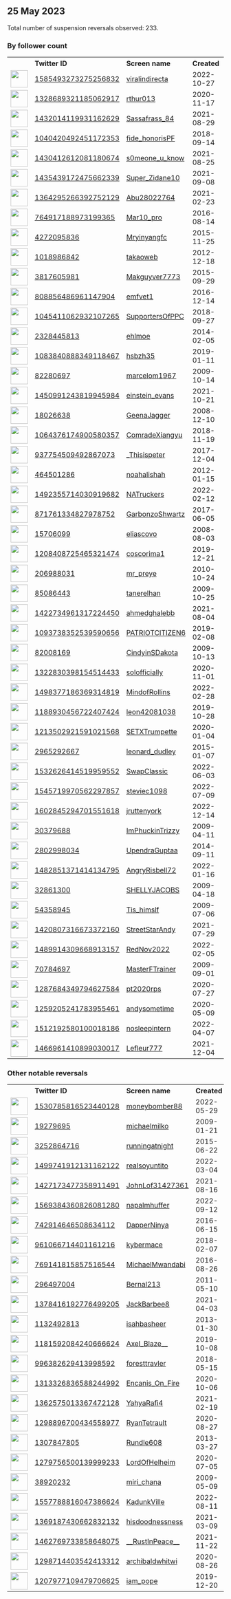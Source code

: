 
## 25 May 2023
Total number of suspension reversals observed: 233.

### By follower count
<table><tr><th></th><th align="left">Twitter ID</th><th align="left">Screen name</th>
<th align="left">Created</th><th align="left">Status</th><th align="left">Suspended</th><th align="left">Followers</th>
<tr><td><a href="https://pbs.twimg.com/profile_images/1655720287873236993/0dKMLpbs_normal.jpg"><img src="https://pbs.twimg.com/profile_images/1655720287873236993/0dKMLpbs_normal.jpg" width="40px" height="40px" align="center"/></a></td><td><a href="https://twitter.com/intent/user?user_id=1585493273275256832">1585493273275256832</a></td><td><a href="https://twitter.com/viralindirecta">viralindirecta</a></td><td>2022-10-27</td><td align="center"></td><td>2023-02-02</td><td>141145</td></tr>
<tr><td><a href="https://pbs.twimg.com/profile_images/1645900970864386050/-G4tTmld_normal.jpg"><img src="https://pbs.twimg.com/profile_images/1645900970864386050/-G4tTmld_normal.jpg" width="40px" height="40px" align="center"/></a></td><td><a href="https://twitter.com/intent/user?user_id=1328689321185062917">1328689321185062917</a></td><td><a href="https://twitter.com/rthur013">rthur013</a></td><td>2020-11-17</td><td align="center"></td><td></td><td>116818</td></tr>
<tr><td><a href="https://pbs.twimg.com/profile_images/1642617740954415105/0oSeEPeP_normal.jpg"><img src="https://pbs.twimg.com/profile_images/1642617740954415105/0oSeEPeP_normal.jpg" width="40px" height="40px" align="center"/></a></td><td><a href="https://twitter.com/intent/user?user_id=1432014119931162629">1432014119931162629</a></td><td><a href="https://twitter.com/Sassafrass_84">Sassafrass_84</a></td><td>2021-08-29</td><td align="center"></td><td>2023-05-24</td><td>43665</td></tr>
<tr><td><a href="https://pbs.twimg.com/profile_images/1648129611601965058/u4uwJor-_normal.jpg"><img src="https://pbs.twimg.com/profile_images/1648129611601965058/u4uwJor-_normal.jpg" width="40px" height="40px" align="center"/></a></td><td><a href="https://twitter.com/intent/user?user_id=1040420492451172353">1040420492451172353</a></td><td><a href="https://twitter.com/fide_honorisPF">fide_honorisPF</a></td><td>2018-09-14</td><td align="center"></td><td></td><td>37982</td></tr>
<tr><td><a href="https://pbs.twimg.com/profile_images/1611031536937099267/78NzTx61_normal.jpg"><img src="https://pbs.twimg.com/profile_images/1611031536937099267/78NzTx61_normal.jpg" width="40px" height="40px" align="center"/></a></td><td><a href="https://twitter.com/intent/user?user_id=1430412612081180674">1430412612081180674</a></td><td><a href="https://twitter.com/s0meone_u_know">s0meone_u_know</a></td><td>2021-08-25</td><td align="center"></td><td>2023-04-05</td><td>36388</td></tr>
<tr><td><a href="https://pbs.twimg.com/profile_images/1661418084396048384/gCO5ojpa_normal.jpg"><img src="https://pbs.twimg.com/profile_images/1661418084396048384/gCO5ojpa_normal.jpg" width="40px" height="40px" align="center"/></a></td><td><a href="https://twitter.com/intent/user?user_id=1435439172475662339">1435439172475662339</a></td><td><a href="https://twitter.com/Super_Zidane10">Super_Zidane10</a></td><td>2021-09-08</td><td align="center"></td><td>2023-05-03</td><td>35771</td></tr>
<tr><td><a href="https://pbs.twimg.com/profile_images/1565796466894979074/f1vdGU1s_normal.jpg"><img src="https://pbs.twimg.com/profile_images/1565796466894979074/f1vdGU1s_normal.jpg" width="40px" height="40px" align="center"/></a></td><td><a href="https://twitter.com/intent/user?user_id=1364295266392752129">1364295266392752129</a></td><td><a href="https://twitter.com/Abu28022764">Abu28022764</a></td><td>2021-02-23</td><td align="center"></td><td>2023-05-18</td><td>13475</td></tr>
<tr><td><a href="https://pbs.twimg.com/profile_images/1640309105737842689/o3_EoxHA_normal.jpg"><img src="https://pbs.twimg.com/profile_images/1640309105737842689/o3_EoxHA_normal.jpg" width="40px" height="40px" align="center"/></a></td><td><a href="https://twitter.com/intent/user?user_id=764917188973199365">764917188973199365</a></td><td><a href="https://twitter.com/Mar10_pro">Mar10_pro</a></td><td>2016-08-14</td><td align="center"></td><td>2023-05-20</td><td>9818</td></tr>
<tr><td><a href="https://pbs.twimg.com/profile_images/1306830698481885184/HjPmUZu3_normal.jpg"><img src="https://pbs.twimg.com/profile_images/1306830698481885184/HjPmUZu3_normal.jpg" width="40px" height="40px" align="center"/></a></td><td><a href="https://twitter.com/intent/user?user_id=4272095836">4272095836</a></td><td><a href="https://twitter.com/Mryinyangfc">Mryinyangfc</a></td><td>2015-11-25</td><td align="center"></td><td></td><td>8798</td></tr>
<tr><td><a href="https://pbs.twimg.com/profile_images/1590722383035383808/aee1UhSk_normal.png"><img src="https://pbs.twimg.com/profile_images/1590722383035383808/aee1UhSk_normal.png" width="40px" height="40px" align="center"/></a></td><td><a href="https://twitter.com/intent/user?user_id=1018986842">1018986842</a></td><td><a href="https://twitter.com/takaoweb">takaoweb</a></td><td>2012-12-18</td><td align="center"></td><td>2023-01-27</td><td>8542</td></tr>
<tr><td><a href="https://pbs.twimg.com/profile_images/1336037250577162240/J4kpOO7n_normal.jpg"><img src="https://pbs.twimg.com/profile_images/1336037250577162240/J4kpOO7n_normal.jpg" width="40px" height="40px" align="center"/></a></td><td><a href="https://twitter.com/intent/user?user_id=3817605981">3817605981</a></td><td><a href="https://twitter.com/Makguyver7773">Makguyver7773</a></td><td>2015-09-29</td><td align="center"></td><td></td><td>8344</td></tr>
<tr><td><a href="https://pbs.twimg.com/profile_images/1661783690785988613/2heoaF6F_normal.jpg"><img src="https://pbs.twimg.com/profile_images/1661783690785988613/2heoaF6F_normal.jpg" width="40px" height="40px" align="center"/></a></td><td><a href="https://twitter.com/intent/user?user_id=808856486961147904">808856486961147904</a></td><td><a href="https://twitter.com/emfvet1">emfvet1</a></td><td>2016-12-14</td><td align="center"></td><td></td><td>6368</td></tr>
<tr><td><a href="https://pbs.twimg.com/profile_images/1381650820219932678/VjtfgSKe_normal.jpg"><img src="https://pbs.twimg.com/profile_images/1381650820219932678/VjtfgSKe_normal.jpg" width="40px" height="40px" align="center"/></a></td><td><a href="https://twitter.com/intent/user?user_id=1045411062932107265">1045411062932107265</a></td><td><a href="https://twitter.com/SupportersOfPPC">SupportersOfPPC</a></td><td>2018-09-27</td><td align="center"></td><td>2022-03-09</td><td>5634</td></tr>
<tr><td><a href="https://pbs.twimg.com/profile_images/1638047902231842817/Lh43XH_S_normal.jpg"><img src="https://pbs.twimg.com/profile_images/1638047902231842817/Lh43XH_S_normal.jpg" width="40px" height="40px" align="center"/></a></td><td><a href="https://twitter.com/intent/user?user_id=2328445813">2328445813</a></td><td><a href="https://twitter.com/ehlmoe">ehlmoe</a></td><td>2014-02-05</td><td align="center"></td><td>2023-04-23</td><td>5406</td></tr>
<tr><td><a href="https://pbs.twimg.com/profile_images/1661419991487348757/1qDE3ymh_normal.jpg"><img src="https://pbs.twimg.com/profile_images/1661419991487348757/1qDE3ymh_normal.jpg" width="40px" height="40px" align="center"/></a></td><td><a href="https://twitter.com/intent/user?user_id=1083840888349118467">1083840888349118467</a></td><td><a href="https://twitter.com/hsbzh35">hsbzh35</a></td><td>2019-01-11</td><td align="center"></td><td></td><td>4804</td></tr>
<tr><td><a href="https://pbs.twimg.com/profile_images/1661753814570143746/TU8t7O14_normal.jpg"><img src="https://pbs.twimg.com/profile_images/1661753814570143746/TU8t7O14_normal.jpg" width="40px" height="40px" align="center"/></a></td><td><a href="https://twitter.com/intent/user?user_id=82280697">82280697</a></td><td><a href="https://twitter.com/marcelom1967">marcelom1967</a></td><td>2009-10-14</td><td align="center"></td><td>2022-07-19</td><td>4430</td></tr>
<tr><td><a href="https://pbs.twimg.com/profile_images/1661489185004331013/GHZLkl7L_normal.jpg"><img src="https://pbs.twimg.com/profile_images/1661489185004331013/GHZLkl7L_normal.jpg" width="40px" height="40px" align="center"/></a></td><td><a href="https://twitter.com/intent/user?user_id=1450991243819945984">1450991243819945984</a></td><td><a href="https://twitter.com/einstein_evans">einstein_evans</a></td><td>2021-10-21</td><td align="center"></td><td>2022-08-27</td><td>4362</td></tr>
<tr><td><a href="https://pbs.twimg.com/profile_images/1268898063214575617/eDnCTy6v_normal.jpg"><img src="https://pbs.twimg.com/profile_images/1268898063214575617/eDnCTy6v_normal.jpg" width="40px" height="40px" align="center"/></a></td><td><a href="https://twitter.com/intent/user?user_id=18026638">18026638</a></td><td><a href="https://twitter.com/GeenaJagger">GeenaJagger</a></td><td>2008-12-10</td><td align="center"></td><td></td><td>4125</td></tr>
<tr><td><a href="https://pbs.twimg.com/profile_images/1116287118232305665/NvAIf5ba_normal.jpg"><img src="https://pbs.twimg.com/profile_images/1116287118232305665/NvAIf5ba_normal.jpg" width="40px" height="40px" align="center"/></a></td><td><a href="https://twitter.com/intent/user?user_id=1064376174900580357">1064376174900580357</a></td><td><a href="https://twitter.com/ComradeXiangyu">ComradeXiangyu</a></td><td>2018-11-19</td><td align="center">🔒</td><td></td><td>3832</td></tr>
<tr><td><a href="https://pbs.twimg.com/profile_images/1662251111078666244/NUxvLiw-_normal.jpg"><img src="https://pbs.twimg.com/profile_images/1662251111078666244/NUxvLiw-_normal.jpg" width="40px" height="40px" align="center"/></a></td><td><a href="https://twitter.com/intent/user?user_id=937754509492867073">937754509492867073</a></td><td><a href="https://twitter.com/_Thisispeter">_Thisispeter</a></td><td>2017-12-04</td><td align="center"></td><td>2022-09-21</td><td>3678</td></tr>
<tr><td><a href="https://pbs.twimg.com/profile_images/1606961667484667904/K5Gr3LUM_normal.jpg"><img src="https://pbs.twimg.com/profile_images/1606961667484667904/K5Gr3LUM_normal.jpg" width="40px" height="40px" align="center"/></a></td><td><a href="https://twitter.com/intent/user?user_id=464501286">464501286</a></td><td><a href="https://twitter.com/noahalishah">noahalishah</a></td><td>2012-01-15</td><td align="center"></td><td>2023-05-17</td><td>3660</td></tr>
<tr><td><a href="https://pbs.twimg.com/profile_images/1582035761184079873/2H-iNbm-_normal.jpg"><img src="https://pbs.twimg.com/profile_images/1582035761184079873/2H-iNbm-_normal.jpg" width="40px" height="40px" align="center"/></a></td><td><a href="https://twitter.com/intent/user?user_id=1492355714030919682">1492355714030919682</a></td><td><a href="https://twitter.com/NATruckers">NATruckers</a></td><td>2022-02-12</td><td align="center"></td><td>2022-12-16</td><td>3300</td></tr>
<tr><td><a href="https://pbs.twimg.com/profile_images/871819421240766464/3bfxDvdk_normal.jpg"><img src="https://pbs.twimg.com/profile_images/871819421240766464/3bfxDvdk_normal.jpg" width="40px" height="40px" align="center"/></a></td><td><a href="https://twitter.com/intent/user?user_id=871761334827978752">871761334827978752</a></td><td><a href="https://twitter.com/GarbonzoShwartz">GarbonzoShwartz</a></td><td>2017-06-05</td><td align="center"></td><td></td><td>3273</td></tr>
<tr><td><a href="https://pbs.twimg.com/profile_images/1489059817272528899/y6_e-id-_normal.jpg"><img src="https://pbs.twimg.com/profile_images/1489059817272528899/y6_e-id-_normal.jpg" width="40px" height="40px" align="center"/></a></td><td><a href="https://twitter.com/intent/user?user_id=15706099">15706099</a></td><td><a href="https://twitter.com/eliascovo">eliascovo</a></td><td>2008-08-03</td><td align="center"></td><td>2022-09-24</td><td>3111</td></tr>
<tr><td><a href="https://pbs.twimg.com/profile_images/1660152065744576514/i2eHqqu6_normal.jpg"><img src="https://pbs.twimg.com/profile_images/1660152065744576514/i2eHqqu6_normal.jpg" width="40px" height="40px" align="center"/></a></td><td><a href="https://twitter.com/intent/user?user_id=1208408725465321474">1208408725465321474</a></td><td><a href="https://twitter.com/coscorima1">coscorima1</a></td><td>2019-12-21</td><td align="center"></td><td>2023-05-17</td><td>2901</td></tr>
<tr><td><a href="https://pbs.twimg.com/profile_images/1541634006999076865/JN720GSm_normal.jpg"><img src="https://pbs.twimg.com/profile_images/1541634006999076865/JN720GSm_normal.jpg" width="40px" height="40px" align="center"/></a></td><td><a href="https://twitter.com/intent/user?user_id=206988031">206988031</a></td><td><a href="https://twitter.com/mr_preye">mr_preye</a></td><td>2010-10-24</td><td align="center"></td><td>2023-04-16</td><td>2872</td></tr>
<tr><td><a href="https://pbs.twimg.com/profile_images/1448631790151872521/YKr9NIEJ_normal.jpg"><img src="https://pbs.twimg.com/profile_images/1448631790151872521/YKr9NIEJ_normal.jpg" width="40px" height="40px" align="center"/></a></td><td><a href="https://twitter.com/intent/user?user_id=85086443">85086443</a></td><td><a href="https://twitter.com/tanerelhan">tanerelhan</a></td><td>2009-10-25</td><td align="center"></td><td>2023-02-11</td><td>2801</td></tr>
<tr><td><a href="https://pbs.twimg.com/profile_images/1616543254144602122/W_X46g_i_normal.jpg"><img src="https://pbs.twimg.com/profile_images/1616543254144602122/W_X46g_i_normal.jpg" width="40px" height="40px" align="center"/></a></td><td><a href="https://twitter.com/intent/user?user_id=1422734961317224450">1422734961317224450</a></td><td><a href="https://twitter.com/ahmedghalebb">ahmedghalebb</a></td><td>2021-08-04</td><td align="center"></td><td>2023-05-20</td><td>2755</td></tr>
<tr><td><a href="https://pbs.twimg.com/profile_images/1093898512016789505/qRk8PIjf_normal.jpg"><img src="https://pbs.twimg.com/profile_images/1093898512016789505/qRk8PIjf_normal.jpg" width="40px" height="40px" align="center"/></a></td><td><a href="https://twitter.com/intent/user?user_id=1093738352539590656">1093738352539590656</a></td><td><a href="https://twitter.com/PATRIOTCITIZEN6">PATRIOTCITIZEN6</a></td><td>2019-02-08</td><td align="center"></td><td>2022-10-29</td><td>2624</td></tr>
<tr><td><a href="https://pbs.twimg.com/profile_images/1662839794966179847/9ecP-onX_normal.jpg"><img src="https://pbs.twimg.com/profile_images/1662839794966179847/9ecP-onX_normal.jpg" width="40px" height="40px" align="center"/></a></td><td><a href="https://twitter.com/intent/user?user_id=82008169">82008169</a></td><td><a href="https://twitter.com/CindyinSDakota">CindyinSDakota</a></td><td>2009-10-13</td><td align="center"></td><td></td><td>2341</td></tr>
<tr><td><a href="https://pbs.twimg.com/profile_images/1605970301443272704/mw00XXUe_normal.jpg"><img src="https://pbs.twimg.com/profile_images/1605970301443272704/mw00XXUe_normal.jpg" width="40px" height="40px" align="center"/></a></td><td><a href="https://twitter.com/intent/user?user_id=1322830398154514433">1322830398154514433</a></td><td><a href="https://twitter.com/solofficially">solofficially</a></td><td>2020-11-01</td><td align="center"></td><td>2023-05-20</td><td>2233</td></tr>
<tr><td><a href="https://pbs.twimg.com/profile_images/1608198571643248640/RSQ_Tgyw_normal.jpg"><img src="https://pbs.twimg.com/profile_images/1608198571643248640/RSQ_Tgyw_normal.jpg" width="40px" height="40px" align="center"/></a></td><td><a href="https://twitter.com/intent/user?user_id=1498377186369314819">1498377186369314819</a></td><td><a href="https://twitter.com/MindofRollins">MindofRollins</a></td><td>2022-02-28</td><td align="center"></td><td>2023-05-17</td><td>2125</td></tr>
<tr><td><a href="https://pbs.twimg.com/profile_images/1661508898325680128/UB7rCrv7_normal.jpg"><img src="https://pbs.twimg.com/profile_images/1661508898325680128/UB7rCrv7_normal.jpg" width="40px" height="40px" align="center"/></a></td><td><a href="https://twitter.com/intent/user?user_id=1188930456722407424">1188930456722407424</a></td><td><a href="https://twitter.com/leon42081038">leon42081038</a></td><td>2019-10-28</td><td align="center"></td><td>2022-12-26</td><td>1814</td></tr>
<tr><td><a href="https://pbs.twimg.com/profile_images/1661704645041877001/5sXOHxX2_normal.jpg"><img src="https://pbs.twimg.com/profile_images/1661704645041877001/5sXOHxX2_normal.jpg" width="40px" height="40px" align="center"/></a></td><td><a href="https://twitter.com/intent/user?user_id=1213502921591021568">1213502921591021568</a></td><td><a href="https://twitter.com/SETXTrumpette">SETXTrumpette</a></td><td>2020-01-04</td><td align="center"></td><td></td><td>1801</td></tr>
<tr><td><a href="https://pbs.twimg.com/profile_images/1280482114178334720/Hvdh7rCu_normal.jpg"><img src="https://pbs.twimg.com/profile_images/1280482114178334720/Hvdh7rCu_normal.jpg" width="40px" height="40px" align="center"/></a></td><td><a href="https://twitter.com/intent/user?user_id=2965292667">2965292667</a></td><td><a href="https://twitter.com/leonard_dudley">leonard_dudley</a></td><td>2015-01-07</td><td align="center"></td><td></td><td>1725</td></tr>
<tr><td><a href="https://pbs.twimg.com/profile_images/1658226937830031361/U1IWR1sU_normal.jpg"><img src="https://pbs.twimg.com/profile_images/1658226937830031361/U1IWR1sU_normal.jpg" width="40px" height="40px" align="center"/></a></td><td><a href="https://twitter.com/intent/user?user_id=1532626414519959552">1532626414519959552</a></td><td><a href="https://twitter.com/SwapClassic">SwapClassic</a></td><td>2022-06-03</td><td align="center"></td><td>2023-05-20</td><td>1684</td></tr>
<tr><td><a href="https://pbs.twimg.com/profile_images/1553627303250432001/geCckKOA_normal.jpg"><img src="https://pbs.twimg.com/profile_images/1553627303250432001/geCckKOA_normal.jpg" width="40px" height="40px" align="center"/></a></td><td><a href="https://twitter.com/intent/user?user_id=1545719970562297857">1545719970562297857</a></td><td><a href="https://twitter.com/steviec1098">steviec1098</a></td><td>2022-07-09</td><td align="center"></td><td>2022-09-21</td><td>1603</td></tr>
<tr><td><a href="https://pbs.twimg.com/profile_images/1662625345936211970/8paKO-MA_normal.jpg"><img src="https://pbs.twimg.com/profile_images/1662625345936211970/8paKO-MA_normal.jpg" width="40px" height="40px" align="center"/></a></td><td><a href="https://twitter.com/intent/user?user_id=1602845294701551618">1602845294701551618</a></td><td><a href="https://twitter.com/jruttenyork">jruttenyork</a></td><td>2022-12-14</td><td align="center"></td><td>2023-05-18</td><td>1544</td></tr>
<tr><td><a href="https://pbs.twimg.com/profile_images/1659539803761770498/jhnVhlL6_normal.jpg"><img src="https://pbs.twimg.com/profile_images/1659539803761770498/jhnVhlL6_normal.jpg" width="40px" height="40px" align="center"/></a></td><td><a href="https://twitter.com/intent/user?user_id=30379688">30379688</a></td><td><a href="https://twitter.com/ImPhuckinTrizzy">ImPhuckinTrizzy</a></td><td>2009-04-11</td><td align="center"></td><td></td><td>1478</td></tr>
<tr><td><a href="https://pbs.twimg.com/profile_images/1642078214754562049/t3IT1flf_normal.jpg"><img src="https://pbs.twimg.com/profile_images/1642078214754562049/t3IT1flf_normal.jpg" width="40px" height="40px" align="center"/></a></td><td><a href="https://twitter.com/intent/user?user_id=2802998034">2802998034</a></td><td><a href="https://twitter.com/UpendraGuptaa">UpendraGuptaa</a></td><td>2014-09-11</td><td align="center"></td><td>2023-05-02</td><td>1401</td></tr>
<tr><td><a href="https://pbs.twimg.com/profile_images/1489989858818985987/9St079Ti_normal.jpg"><img src="https://pbs.twimg.com/profile_images/1489989858818985987/9St079Ti_normal.jpg" width="40px" height="40px" align="center"/></a></td><td><a href="https://twitter.com/intent/user?user_id=1482851371414134795">1482851371414134795</a></td><td><a href="https://twitter.com/AngryRisbell72">AngryRisbell72</a></td><td>2022-01-16</td><td align="center"></td><td>2022-06-25</td><td>1401</td></tr>
<tr><td><a href="https://pbs.twimg.com/profile_images/144564971/Shelly_in_Tux_normal.jpg"><img src="https://pbs.twimg.com/profile_images/144564971/Shelly_in_Tux_normal.jpg" width="40px" height="40px" align="center"/></a></td><td><a href="https://twitter.com/intent/user?user_id=32861300">32861300</a></td><td><a href="https://twitter.com/SHELLYJACOBS">SHELLYJACOBS</a></td><td>2009-04-18</td><td align="center"></td><td></td><td>1363</td></tr>
<tr><td><a href="https://pbs.twimg.com/profile_images/1519280516326899713/iMfxx3Rm_normal.jpg"><img src="https://pbs.twimg.com/profile_images/1519280516326899713/iMfxx3Rm_normal.jpg" width="40px" height="40px" align="center"/></a></td><td><a href="https://twitter.com/intent/user?user_id=54358945">54358945</a></td><td><a href="https://twitter.com/Tis_himslf">Tis_himslf</a></td><td>2009-07-06</td><td align="center"></td><td>2022-05-06</td><td>1354</td></tr>
<tr><td><a href="https://pbs.twimg.com/profile_images/1663177280619724802/4EdXRepU_normal.jpg"><img src="https://pbs.twimg.com/profile_images/1663177280619724802/4EdXRepU_normal.jpg" width="40px" height="40px" align="center"/></a></td><td><a href="https://twitter.com/intent/user?user_id=1420807316673372160">1420807316673372160</a></td><td><a href="https://twitter.com/StreetStarAndy">StreetStarAndy</a></td><td>2021-07-29</td><td align="center"></td><td></td><td>1253</td></tr>
<tr><td><a href="https://pbs.twimg.com/profile_images/1561319978753818624/ItcdQV3P_normal.jpg"><img src="https://pbs.twimg.com/profile_images/1561319978753818624/ItcdQV3P_normal.jpg" width="40px" height="40px" align="center"/></a></td><td><a href="https://twitter.com/intent/user?user_id=1489914309668913157">1489914309668913157</a></td><td><a href="https://twitter.com/RedNov2022">RedNov2022</a></td><td>2022-02-05</td><td align="center"></td><td>2022-10-20</td><td>1235</td></tr>
<tr><td><a href="https://pbs.twimg.com/profile_images/1472148463366328324/pomTkEkd_normal.jpg"><img src="https://pbs.twimg.com/profile_images/1472148463366328324/pomTkEkd_normal.jpg" width="40px" height="40px" align="center"/></a></td><td><a href="https://twitter.com/intent/user?user_id=70784697">70784697</a></td><td><a href="https://twitter.com/MasterFTrainer">MasterFTrainer</a></td><td>2009-09-01</td><td align="center"></td><td>2022-07-17</td><td>1178</td></tr>
<tr><td><a href="https://pbs.twimg.com/profile_images/1287722127890821121/oXS_L4OC_normal.jpg"><img src="https://pbs.twimg.com/profile_images/1287722127890821121/oXS_L4OC_normal.jpg" width="40px" height="40px" align="center"/></a></td><td><a href="https://twitter.com/intent/user?user_id=1287684349794627584">1287684349794627584</a></td><td><a href="https://twitter.com/pt2020rps">pt2020rps</a></td><td>2020-07-27</td><td align="center"></td><td></td><td>1143</td></tr>
<tr><td><a href="https://pbs.twimg.com/profile_images/1659611062084222977/sleTgupT_normal.jpg"><img src="https://pbs.twimg.com/profile_images/1659611062084222977/sleTgupT_normal.jpg" width="40px" height="40px" align="center"/></a></td><td><a href="https://twitter.com/intent/user?user_id=1259205241783955461">1259205241783955461</a></td><td><a href="https://twitter.com/andysometime">andysometime</a></td><td>2020-05-09</td><td align="center"></td><td></td><td>1050</td></tr>
<tr><td><a href="https://pbs.twimg.com/profile_images/1537020702720765952/jB9b2ioc_normal.jpg"><img src="https://pbs.twimg.com/profile_images/1537020702720765952/jB9b2ioc_normal.jpg" width="40px" height="40px" align="center"/></a></td><td><a href="https://twitter.com/intent/user?user_id=1512192580100018186">1512192580100018186</a></td><td><a href="https://twitter.com/nosleepintern">nosleepintern</a></td><td>2022-04-07</td><td align="center"></td><td>2022-12-18</td><td>1012</td></tr>
<tr><td><a href="https://pbs.twimg.com/profile_images/1480753581418549248/NELn-Psf_normal.jpg"><img src="https://pbs.twimg.com/profile_images/1480753581418549248/NELn-Psf_normal.jpg" width="40px" height="40px" align="center"/></a></td><td><a href="https://twitter.com/intent/user?user_id=1466961410899030017">1466961410899030017</a></td><td><a href="https://twitter.com/Lefleur777">Lefleur777</a></td><td>2021-12-04</td><td align="center"></td><td>2022-10-29</td><td>1001</td></tr>
</table>

### Other notable reversals
<table><tr><th></th><th align="left">Twitter ID</th><th align="left">Screen name</th>
<th align="left">Created</th><th align="left">Status</th><th align="left">Suspended</th><th align="left">Followers</th>
<tr><td><a href="https://pbs.twimg.com/profile_images/1530787425303273473/SjfWECyd_normal.jpg"><img src="https://pbs.twimg.com/profile_images/1530787425303273473/SjfWECyd_normal.jpg" width="40px" height="40px" align="center"/></a></td><td><a href="https://twitter.com/intent/user?user_id=1530785816523440128">1530785816523440128</a></td><td><a href="https://twitter.com/moneybomber88">moneybomber88</a></td><td>2022-05-29</td><td align="center"></td><td>2022-11-07</td><td>357</td></tr>
<tr><td><a href="https://pbs.twimg.com/profile_images/1524843634859855879/_046P-wT_normal.jpg"><img src="https://pbs.twimg.com/profile_images/1524843634859855879/_046P-wT_normal.jpg" width="40px" height="40px" align="center"/></a></td><td><a href="https://twitter.com/intent/user?user_id=19279695">19279695</a></td><td><a href="https://twitter.com/michaelmilko">michaelmilko</a></td><td>2009-01-21</td><td align="center"></td><td>2023-02-14</td><td>213</td></tr>
<tr><td><a href="https://pbs.twimg.com/profile_images/636673460895248385/im88N6Rk_normal.jpg"><img src="https://pbs.twimg.com/profile_images/636673460895248385/im88N6Rk_normal.jpg" width="40px" height="40px" align="center"/></a></td><td><a href="https://twitter.com/intent/user?user_id=3252864716">3252864716</a></td><td><a href="https://twitter.com/runningatnight">runningatnight</a></td><td>2015-06-22</td><td align="center"></td><td>2022-12-03</td><td>73</td></tr>
<tr><td><a href="https://pbs.twimg.com/profile_images/1525305612481044481/4k4oqwl7_normal.jpg"><img src="https://pbs.twimg.com/profile_images/1525305612481044481/4k4oqwl7_normal.jpg" width="40px" height="40px" align="center"/></a></td><td><a href="https://twitter.com/intent/user?user_id=1499741912131162122">1499741912131162122</a></td><td><a href="https://twitter.com/realsoyuntito">realsoyuntito</a></td><td>2022-03-04</td><td align="center"></td><td>2022-11-28</td><td>42</td></tr>
<tr><td><a href="https://pbs.twimg.com/profile_images/1556061799425970180/XDClJeB7_normal.jpg"><img src="https://pbs.twimg.com/profile_images/1556061799425970180/XDClJeB7_normal.jpg" width="40px" height="40px" align="center"/></a></td><td><a href="https://twitter.com/intent/user?user_id=1427173477358911491">1427173477358911491</a></td><td><a href="https://twitter.com/JohnLof31427361">JohnLof31427361</a></td><td>2021-08-16</td><td align="center"></td><td>2022-12-29</td><td>169</td></tr>
<tr><td><a href="https://pbs.twimg.com/profile_images/1664303299150118913/O_t8mXb-_normal.jpg"><img src="https://pbs.twimg.com/profile_images/1664303299150118913/O_t8mXb-_normal.jpg" width="40px" height="40px" align="center"/></a></td><td><a href="https://twitter.com/intent/user?user_id=1569384360826081280">1569384360826081280</a></td><td><a href="https://twitter.com/napalmhuffer">napalmhuffer</a></td><td>2022-09-12</td><td align="center"></td><td>2023-05-23</td><td>114</td></tr>
<tr><td><a href="https://pbs.twimg.com/profile_images/742917084439416832/TrBLym0W_normal.jpg"><img src="https://pbs.twimg.com/profile_images/742917084439416832/TrBLym0W_normal.jpg" width="40px" height="40px" align="center"/></a></td><td><a href="https://twitter.com/intent/user?user_id=742914646508634112">742914646508634112</a></td><td><a href="https://twitter.com/DapperNinya">DapperNinya</a></td><td>2016-06-15</td><td align="center"></td><td>2023-05-22</td><td>20</td></tr>
<tr><td><a href="https://pbs.twimg.com/profile_images/1323594608362680321/w6zAH01Z_normal.png"><img src="https://pbs.twimg.com/profile_images/1323594608362680321/w6zAH01Z_normal.png" width="40px" height="40px" align="center"/></a></td><td><a href="https://twitter.com/intent/user?user_id=961066714401161216">961066714401161216</a></td><td><a href="https://twitter.com/kybermace">kybermace</a></td><td>2018-02-07</td><td align="center"></td><td>2022-11-07</td><td>152</td></tr>
<tr><td><a href="https://pbs.twimg.com/profile_images/1556626461745872896/L0O_ixuE_normal.jpg"><img src="https://pbs.twimg.com/profile_images/1556626461745872896/L0O_ixuE_normal.jpg" width="40px" height="40px" align="center"/></a></td><td><a href="https://twitter.com/intent/user?user_id=769141815857516544">769141815857516544</a></td><td><a href="https://twitter.com/MichaelMwandabi">MichaelMwandabi</a></td><td>2016-08-26</td><td align="center"></td><td>2022-12-13</td><td>956</td></tr>
<tr><td><a href="https://pbs.twimg.com/profile_images/1438824632086376453/Pt5jR0y3_normal.jpg"><img src="https://pbs.twimg.com/profile_images/1438824632086376453/Pt5jR0y3_normal.jpg" width="40px" height="40px" align="center"/></a></td><td><a href="https://twitter.com/intent/user?user_id=296497004">296497004</a></td><td><a href="https://twitter.com/Bernal213">Bernal213</a></td><td>2011-05-10</td><td align="center"></td><td>2023-05-16</td><td>34</td></tr>
<tr><td><a href="https://pbs.twimg.com/profile_images/1491927180045172751/ngHCuKqP_normal.jpg"><img src="https://pbs.twimg.com/profile_images/1491927180045172751/ngHCuKqP_normal.jpg" width="40px" height="40px" align="center"/></a></td><td><a href="https://twitter.com/intent/user?user_id=1378416192776499205">1378416192776499205</a></td><td><a href="https://twitter.com/JackBarbee8">JackBarbee8</a></td><td>2021-04-03</td><td align="center"></td><td>2022-10-20</td><td>613</td></tr>
<tr><td><a href="https://pbs.twimg.com/profile_images/1600483584204218369/W4_O8hru_normal.jpg"><img src="https://pbs.twimg.com/profile_images/1600483584204218369/W4_O8hru_normal.jpg" width="40px" height="40px" align="center"/></a></td><td><a href="https://twitter.com/intent/user?user_id=1132492813">1132492813</a></td><td><a href="https://twitter.com/isahbasheer">isahbasheer</a></td><td>2013-01-30</td><td align="center"></td><td>2023-03-09</td><td>383</td></tr>
<tr><td><a href="https://pbs.twimg.com/profile_images/1642178398306074629/vSdxSp5M_normal.jpg"><img src="https://pbs.twimg.com/profile_images/1642178398306074629/vSdxSp5M_normal.jpg" width="40px" height="40px" align="center"/></a></td><td><a href="https://twitter.com/intent/user?user_id=1181592084240666624">1181592084240666624</a></td><td><a href="https://twitter.com/Axel_Blaze__">Axel_Blaze__</a></td><td>2019-10-08</td><td align="center"></td><td>2023-05-11</td><td>17</td></tr>
<tr><td><a href="https://pbs.twimg.com/profile_images/1661421042965807122/KIbQCuoF_normal.jpg"><img src="https://pbs.twimg.com/profile_images/1661421042965807122/KIbQCuoF_normal.jpg" width="40px" height="40px" align="center"/></a></td><td><a href="https://twitter.com/intent/user?user_id=996382629413998592">996382629413998592</a></td><td><a href="https://twitter.com/foresttravler">foresttravler</a></td><td>2018-05-15</td><td align="center"></td><td>2022-11-07</td><td>15</td></tr>
<tr><td><a href="https://pbs.twimg.com/profile_images/1661695410321215488/JVipwNIS_normal.jpg"><img src="https://pbs.twimg.com/profile_images/1661695410321215488/JVipwNIS_normal.jpg" width="40px" height="40px" align="center"/></a></td><td><a href="https://twitter.com/intent/user?user_id=1313326836588244992">1313326836588244992</a></td><td><a href="https://twitter.com/Encanis_On_Fire">Encanis_On_Fire</a></td><td>2020-10-06</td><td align="center"></td><td>2023-04-25</td><td>937</td></tr>
<tr><td><a href="https://pbs.twimg.com/profile_images/1463680749459099649/3kvsNk8a_normal.jpg"><img src="https://pbs.twimg.com/profile_images/1463680749459099649/3kvsNk8a_normal.jpg" width="40px" height="40px" align="center"/></a></td><td><a href="https://twitter.com/intent/user?user_id=1362575013367472128">1362575013367472128</a></td><td><a href="https://twitter.com/YahyaRafi4">YahyaRafi4</a></td><td>2021-02-19</td><td align="center">🔒</td><td>2023-01-14</td><td>3</td></tr>
<tr><td><a href="https://pbs.twimg.com/profile_images/1298897332323233793/pUfkR1Jk_normal.jpg"><img src="https://pbs.twimg.com/profile_images/1298897332323233793/pUfkR1Jk_normal.jpg" width="40px" height="40px" align="center"/></a></td><td><a href="https://twitter.com/intent/user?user_id=1298896700434558977">1298896700434558977</a></td><td><a href="https://twitter.com/RyanTetrault">RyanTetrault</a></td><td>2020-08-27</td><td align="center"></td><td>2022-12-18</td><td>25</td></tr>
<tr><td><a href="https://pbs.twimg.com/profile_images/1515928198072184834/xiXj9kss_normal.jpg"><img src="https://pbs.twimg.com/profile_images/1515928198072184834/xiXj9kss_normal.jpg" width="40px" height="40px" align="center"/></a></td><td><a href="https://twitter.com/intent/user?user_id=1307847805">1307847805</a></td><td><a href="https://twitter.com/Rundle608">Rundle608</a></td><td>2013-03-27</td><td align="center"></td><td>2023-03-12</td><td>3</td></tr>
<tr><td><a href="https://pbs.twimg.com/profile_images/1661693862635532290/eLxuJPXj_normal.jpg"><img src="https://pbs.twimg.com/profile_images/1661693862635532290/eLxuJPXj_normal.jpg" width="40px" height="40px" align="center"/></a></td><td><a href="https://twitter.com/intent/user?user_id=1279756500139999233">1279756500139999233</a></td><td><a href="https://twitter.com/LordOfHelheim">LordOfHelheim</a></td><td>2020-07-05</td><td align="center"></td><td>2023-04-24</td><td>144</td></tr>
<tr><td><a href="https://pbs.twimg.com/profile_images/1593770581769453577/fhmxNaYT_normal.jpg"><img src="https://pbs.twimg.com/profile_images/1593770581769453577/fhmxNaYT_normal.jpg" width="40px" height="40px" align="center"/></a></td><td><a href="https://twitter.com/intent/user?user_id=38920232">38920232</a></td><td><a href="https://twitter.com/miri_chana">miri_chana</a></td><td>2009-05-09</td><td align="center"></td><td>2023-05-20</td><td>513</td></tr>
<tr><td><a href="https://pbs.twimg.com/profile_images/1557795984427470848/7ZBei85h_normal.jpg"><img src="https://pbs.twimg.com/profile_images/1557795984427470848/7ZBei85h_normal.jpg" width="40px" height="40px" align="center"/></a></td><td><a href="https://twitter.com/intent/user?user_id=1557788816047386624">1557788816047386624</a></td><td><a href="https://twitter.com/KadunkVille">KadunkVille</a></td><td>2022-08-11</td><td align="center"></td><td>2023-01-09</td><td>6</td></tr>
<tr><td><a href="https://pbs.twimg.com/profile_images/1478958170693373952/N98eGUvD_normal.jpg"><img src="https://pbs.twimg.com/profile_images/1478958170693373952/N98eGUvD_normal.jpg" width="40px" height="40px" align="center"/></a></td><td><a href="https://twitter.com/intent/user?user_id=1369187430662832132">1369187430662832132</a></td><td><a href="https://twitter.com/hisdoodnessness">hisdoodnessness</a></td><td>2021-03-09</td><td align="center"></td><td>2022-06-18</td><td>46</td></tr>
<tr><td><a href="https://pbs.twimg.com/profile_images/1462802502190051333/mEizq-Rm_normal.jpg"><img src="https://pbs.twimg.com/profile_images/1462802502190051333/mEizq-Rm_normal.jpg" width="40px" height="40px" align="center"/></a></td><td><a href="https://twitter.com/intent/user?user_id=1462769733858648075">1462769733858648075</a></td><td><a href="https://twitter.com/__RustInPeace__">__RustInPeace__</a></td><td>2021-11-22</td><td align="center"></td><td>2022-11-08</td><td>235</td></tr>
<tr><td><a href="https://pbs.twimg.com/profile_images/1554336342338936834/iXRa66Rg_normal.jpg"><img src="https://pbs.twimg.com/profile_images/1554336342338936834/iXRa66Rg_normal.jpg" width="40px" height="40px" align="center"/></a></td><td><a href="https://twitter.com/intent/user?user_id=1298714403542413312">1298714403542413312</a></td><td><a href="https://twitter.com/archibaldwhitwi">archibaldwhitwi</a></td><td>2020-08-26</td><td align="center"></td><td>2022-10-12</td><td>329</td></tr>
<tr><td><a href="https://pbs.twimg.com/profile_images/1606796930612330496/x5CNdW9j_normal.jpg"><img src="https://pbs.twimg.com/profile_images/1606796930612330496/x5CNdW9j_normal.jpg" width="40px" height="40px" align="center"/></a></td><td><a href="https://twitter.com/intent/user?user_id=1207977109479706625">1207977109479706625</a></td><td><a href="https://twitter.com/iam_pope">iam_pope</a></td><td>2019-12-20</td><td align="center"></td><td>2023-01-07</td><td>887</td></tr>
</table>
